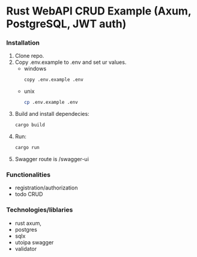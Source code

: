 # Rust WebAPI CRUD Example (Axum, PostgreSQL, JWT auth)

### Installation
1. Clone repo.
2. Copy .env.example to .env and set ur values.
   - windows
      ```sh
      copy .env.example .env
      ```
   - unix
      ```sh
      cp .env.example .env
      ```
3. Build and install dependecies:
   ```sh
   cargo build
   ```
4. Run:
   ```sh
   cargo run
   ```
5. Swagger route is /swagger-ui

### Functionalities
- registration/authorization
- todo CRUD

### Technologies/liblaries
- rust axum,
- postgres
- sqlx
- utoipa swagger
- validator
